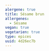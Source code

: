 ```yaml
---
alergene: true
title: Sésame brun
allergenes:
  - Sésame
vegan: true
vegetarien: true
type: epices
uuid: 4d26ec7b
---
```


